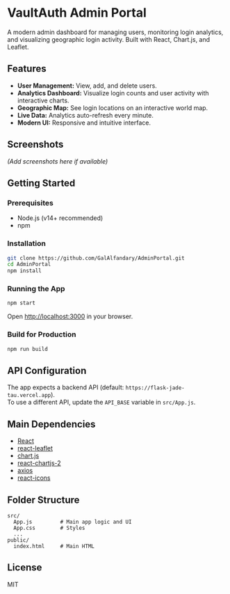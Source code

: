 # VaultAuth Admin Portal

A modern admin dashboard for managing users, monitoring login analytics, and visualizing geographic login activity. Built with React, Chart.js, and Leaflet.

## Features

- **User Management:** View, add, and delete users.
- **Analytics Dashboard:** Visualize login counts and user activity with interactive charts.
- **Geographic Map:** See login locations on an interactive world map.
- **Live Data:** Analytics auto-refresh every minute.
- **Modern UI:** Responsive and intuitive interface.

## Screenshots

*(Add screenshots here if available)*

## Getting Started

### Prerequisites

- Node.js (v14+ recommended)
- npm

### Installation

```bash
git clone https://github.com/GalAlfandary/AdminPortal.git
cd AdminPortal
npm install
```

### Running the App

```bash
npm start
```

Open [http://localhost:3000](http://localhost:3000) in your browser.

### Build for Production

```bash
npm run build
```

## API Configuration

The app expects a backend API (default: `https://flask-jade-tau.vercel.app`).  
To use a different API, update the `API_BASE` variable in `src/App.js`.

## Main Dependencies

- [React](https://reactjs.org/)
- [react-leaflet](https://react-leaflet.js.org/)
- [chart.js](https://www.chartjs.org/)
- [react-chartjs-2](https://react-chartjs-2.js.org/)
- [axios](https://axios-http.com/)
- [react-icons](https://react-icons.github.io/react-icons/)

## Folder Structure

```
src/
  App.js         # Main app logic and UI
  App.css        # Styles
  ...
public/
  index.html     # Main HTML
```

## License

MIT
